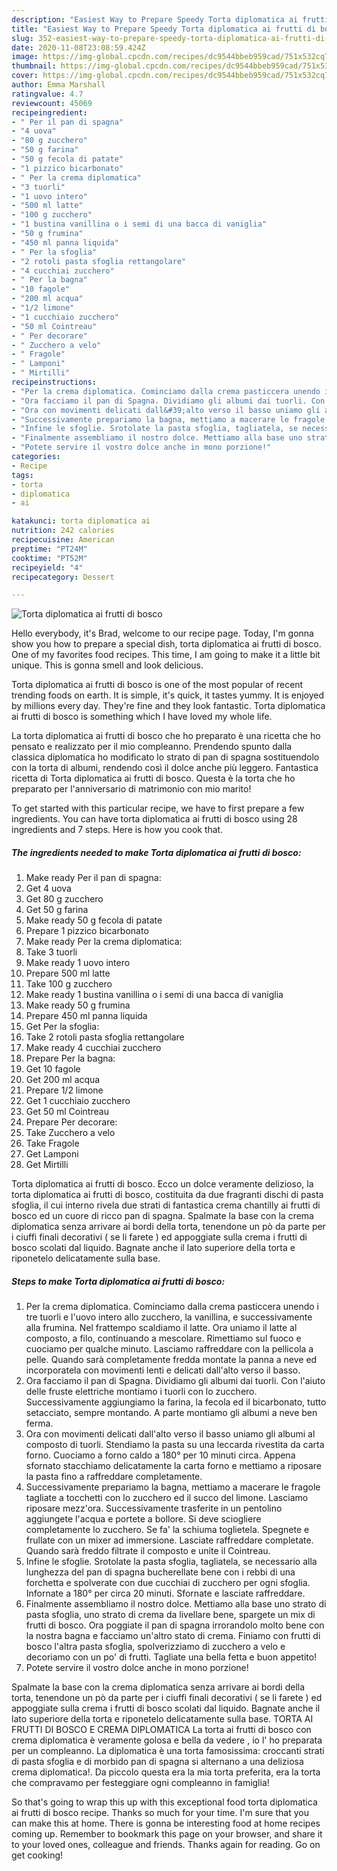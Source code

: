 ```yaml
---
description: "Easiest Way to Prepare Speedy Torta diplomatica ai frutti di bosco"
title: "Easiest Way to Prepare Speedy Torta diplomatica ai frutti di bosco"
slug: 352-easiest-way-to-prepare-speedy-torta-diplomatica-ai-frutti-di-bosco
date: 2020-11-08T23:08:59.424Z
image: https://img-global.cpcdn.com/recipes/dc9544bbeb959cad/751x532cq70/torta-diplomatica-ai-frutti-di-bosco-recipe-main-photo.jpg
thumbnail: https://img-global.cpcdn.com/recipes/dc9544bbeb959cad/751x532cq70/torta-diplomatica-ai-frutti-di-bosco-recipe-main-photo.jpg
cover: https://img-global.cpcdn.com/recipes/dc9544bbeb959cad/751x532cq70/torta-diplomatica-ai-frutti-di-bosco-recipe-main-photo.jpg
author: Emma Marshall
ratingvalue: 4.7
reviewcount: 45069
recipeingredient:
- " Per il pan di spagna"
- "4 uova"
- "80 g zucchero"
- "50 g farina"
- "50 g fecola di patate"
- "1 pizzico bicarbonato"
- " Per la crema diplomatica"
- "3 tuorli"
- "1 uovo intero"
- "500 ml latte"
- "100 g zucchero"
- "1 bustina vanillina o i semi di una bacca di vaniglia"
- "50 g frumina"
- "450 ml panna liquida"
- " Per la sfoglia"
- "2 rotoli pasta sfoglia rettangolare"
- "4 cucchiai zucchero"
- " Per la bagna"
- "10 fagole"
- "200 ml acqua"
- "1/2 limone"
- "1 cucchiaio zucchero"
- "50 ml Cointreau"
- " Per decorare"
- " Zucchero a velo"
- " Fragole"
- " Lamponi"
- " Mirtilli"
recipeinstructions:
- "Per la crema diplomatica. Cominciamo dalla crema pasticcera unendo i tre tuorli e l&#39;uovo intero allo zucchero, la vanillina, e successivamente alla frumina. Nel frattempo scaldiamo il latte. Ora uniamo il latte al composto, a filo, continuando a mescolare. Rimettiamo sul fuoco e cuociamo per qualche minuto. Lasciamo raffreddare con la pellicola a pelle. Quando sarà completamente fredda montate la panna a neve ed incorporatela con movimenti lenti e delicati dall&#39;alto verso il basso."
- "Ora facciamo il pan di Spagna. Dividiamo gli albumi dai tuorli. Con l&#39;aiuto delle fruste elettriche montiamo i tuorli con lo zucchero. Successivamente aggiungiamo la farina, la fecola ed il bicarbonato, tutto setacciato, sempre montando. A parte montiamo gli albumi a neve ben ferma."
- "Ora con movimenti delicati dall&#39;alto verso il basso uniamo gli albumi al composto di tuorli. Stendiamo la pasta su una leccarda rivestita da carta forno. Cuociamo a forno caldo a 180° per 10 minuti circa. Appena sfornato stacchiamo delicatamente la carta forno e mettiamo a riposare la pasta fino a raffreddare completamente."
- "Successivamente prepariamo la bagna, mettiamo a macerare le fragole tagliate a tocchetti con lo zucchero ed il succo del limone. Lasciamo riposare mezz&#39;ora. Successivamente trasferite in un pentolino aggiungete l&#39;acqua e portete a bollore. Si deve sciogliere completamente lo zucchero. Se fa&#39; la schiuma toglietela. Spegnete e frullate con un mixer ad immersione. Lasciate raffreddare completate. Quando sarà freddo filtrate il composto e unite il Cointreau."
- "Infine le sfoglie. Srotolate la pasta sfoglia, tagliatela, se necessario alla lunghezza del pan di spagna bucherellate bene con i rebbi di una forchetta e spolverate con due cucchiai di zucchero per ogni sfoglia. Infornate a 180° per circa 20 minuti. Sfornate e lasciate raffreddare."
- "Finalmente assembliamo il nostro dolce. Mettiamo alla base uno strato di pasta sfoglia, uno strato di crema da livellare bene, spargete un mix di frutti di bosco. Ora poggiate il pan di spagna irrorandolo molto bene con la nostra bagna e facciamo un&#39;altro stato di crema. Finiamo con frutti di bosco l&#39;altra pasta sfoglia, spolverizziamo di zucchero a velo e decoriamo con un po&#39; di frutti. Tagliate una bella fetta e buon appetito!"
- "Potete servire il vostro dolce anche in mono porzione!"
categories:
- Recipe
tags:
- torta
- diplomatica
- ai

katakunci: torta diplomatica ai 
nutrition: 242 calories
recipecuisine: American
preptime: "PT24M"
cooktime: "PT52M"
recipeyield: "4"
recipecategory: Dessert

---
```



![Torta diplomatica ai frutti di bosco](https://img-global.cpcdn.com/recipes/dc9544bbeb959cad/751x532cq70/torta-diplomatica-ai-frutti-di-bosco-recipe-main-photo.jpg)

Hello everybody, it's Brad, welcome to our recipe page. Today, I'm gonna show you how to prepare a special dish, torta diplomatica ai frutti di bosco. One of my favorites food recipes. This time, I am going to make it a little bit unique. This is gonna smell and look delicious.

Torta diplomatica ai frutti di bosco is one of the most popular of recent trending foods on earth. It is simple, it's quick, it tastes yummy. It is enjoyed by millions every day. They're fine and they look fantastic. Torta diplomatica ai frutti di bosco is something which I have loved my whole life.

La torta diplomatica ai frutti di bosco che ho preparato è una ricetta che ho pensato e realizzato per il mio compleanno. Prendendo spunto dalla classica diplomatica ho modificato lo strato di pan di spagna sostituendolo con la torta di albumi, rendendo così il dolce anche più leggero. Fantastica ricetta di Torta diplomatica ai frutti di bosco. Questa è la torta che ho preparato per l&#39;anniversario di matrimonio con mio marito!


To get started with this particular recipe, we have to first prepare a few ingredients. You can have torta diplomatica ai frutti di bosco using 28 ingredients and 7 steps. Here is how you cook that.

<!--inarticleads1-->

##### The ingredients needed to make Torta diplomatica ai frutti di bosco:

1. Make ready  Per il pan di spagna:
1. Get 4 uova
1. Get 80 g zucchero
1. Get 50 g farina
1. Make ready 50 g fecola di patate
1. Prepare 1 pizzico bicarbonato
1. Make ready  Per la crema diplomatica:
1. Take 3 tuorli
1. Make ready 1 uovo intero
1. Prepare 500 ml latte
1. Take 100 g zucchero
1. Make ready 1 bustina vanillina o i semi di una bacca di vaniglia
1. Make ready 50 g frumina
1. Prepare 450 ml panna liquida
1. Get  Per la sfoglia:
1. Take 2 rotoli pasta sfoglia rettangolare
1. Make ready 4 cucchiai zucchero
1. Prepare  Per la bagna:
1. Get 10 fagole
1. Get 200 ml acqua
1. Prepare 1/2 limone
1. Get 1 cucchiaio zucchero
1. Get 50 ml Cointreau
1. Prepare  Per decorare:
1. Take  Zucchero a velo
1. Take  Fragole
1. Get  Lamponi
1. Get  Mirtilli


Torta diplomatica ai frutti di bosco. Ecco un dolce veramente delizioso, la torta diplomatica ai frutti di bosco, costituita da due fragranti dischi di pasta sfoglia, il cui interno rivela due strati di fantastica crema chantilly ai frutti di bosco ed un cuore di ricco pan di spagna. Spalmate la base con la crema diplomatica senza arrivare ai bordi della torta, tenendone un pò da parte per i ciuffi finali decorativi ( se li farete ) ed appoggiate sulla crema i frutti di bosco scolati dal liquido. Bagnate anche il lato superiore della torta e riponetelo delicatamente sulla base. 

<!--inarticleads2-->

##### Steps to make Torta diplomatica ai frutti di bosco:

1. Per la crema diplomatica. Cominciamo dalla crema pasticcera unendo i tre tuorli e l&#39;uovo intero allo zucchero, la vanillina, e successivamente alla frumina. Nel frattempo scaldiamo il latte. Ora uniamo il latte al composto, a filo, continuando a mescolare. Rimettiamo sul fuoco e cuociamo per qualche minuto. Lasciamo raffreddare con la pellicola a pelle. Quando sarà completamente fredda montate la panna a neve ed incorporatela con movimenti lenti e delicati dall&#39;alto verso il basso.
1. Ora facciamo il pan di Spagna. Dividiamo gli albumi dai tuorli. Con l&#39;aiuto delle fruste elettriche montiamo i tuorli con lo zucchero. Successivamente aggiungiamo la farina, la fecola ed il bicarbonato, tutto setacciato, sempre montando. A parte montiamo gli albumi a neve ben ferma.
1. Ora con movimenti delicati dall&#39;alto verso il basso uniamo gli albumi al composto di tuorli. Stendiamo la pasta su una leccarda rivestita da carta forno. Cuociamo a forno caldo a 180° per 10 minuti circa. Appena sfornato stacchiamo delicatamente la carta forno e mettiamo a riposare la pasta fino a raffreddare completamente.
1. Successivamente prepariamo la bagna, mettiamo a macerare le fragole tagliate a tocchetti con lo zucchero ed il succo del limone. Lasciamo riposare mezz&#39;ora. Successivamente trasferite in un pentolino aggiungete l&#39;acqua e portete a bollore. Si deve sciogliere completamente lo zucchero. Se fa&#39; la schiuma toglietela. Spegnete e frullate con un mixer ad immersione. Lasciate raffreddare completate. Quando sarà freddo filtrate il composto e unite il Cointreau.
1. Infine le sfoglie. Srotolate la pasta sfoglia, tagliatela, se necessario alla lunghezza del pan di spagna bucherellate bene con i rebbi di una forchetta e spolverate con due cucchiai di zucchero per ogni sfoglia. Infornate a 180° per circa 20 minuti. Sfornate e lasciate raffreddare.
1. Finalmente assembliamo il nostro dolce. Mettiamo alla base uno strato di pasta sfoglia, uno strato di crema da livellare bene, spargete un mix di frutti di bosco. Ora poggiate il pan di spagna irrorandolo molto bene con la nostra bagna e facciamo un&#39;altro stato di crema. Finiamo con frutti di bosco l&#39;altra pasta sfoglia, spolverizziamo di zucchero a velo e decoriamo con un po&#39; di frutti. Tagliate una bella fetta e buon appetito!
1. Potete servire il vostro dolce anche in mono porzione!


Spalmate la base con la crema diplomatica senza arrivare ai bordi della torta, tenendone un pò da parte per i ciuffi finali decorativi ( se li farete ) ed appoggiate sulla crema i frutti di bosco scolati dal liquido. Bagnate anche il lato superiore della torta e riponetelo delicatamente sulla base. TORTA AI FRUTTI DI BOSCO E CREMA DIPLOMATICA La torta ai frutti di bosco con crema diplomatica è veramente golosa e bella da vedere , io l&#39; ho preparata per un compleanno. La diplomatica è una torta famosissima: croccanti strati di pasta sfoglia e di morbido pan di spagna si alternano a una deliziosa crema diplomatica!. Da piccolo questa era la mia torta preferita, era la torta che compravamo per festeggiare ogni compleanno in famiglia! 

So that's going to wrap this up with this exceptional food torta diplomatica ai frutti di bosco recipe. Thanks so much for your time. I'm sure that you can make this at home. There is gonna be interesting food at home recipes coming up. Remember to bookmark this page on your browser, and share it to your loved ones, colleague and friends. Thanks again for reading. Go on get cooking!
